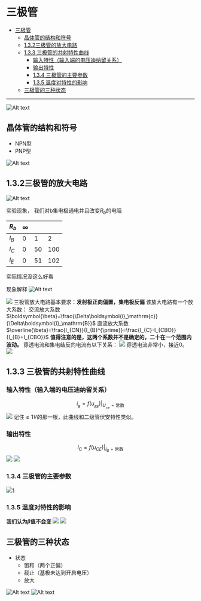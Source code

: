 
# 三极管


<!-- @import "[TOC]" {cmd="toc" depthFrom=1 depthTo=6 orderedList=false} -->

<!-- code_chunk_output -->

- [三极管](#三极管)
  - [晶体管的结构和符号](#晶体管的结构和符号)
  - [1.3.2三极管的放大电路](#132三极管的放大电路)
  - [1.3.3 三极管的共射特性曲线](#133-三极管的共射特性曲线)
    - [输入特性（输入端的电压迪纳留关系）](#输入特性输入端的电压迪纳留关系)
    - [输出特性](#输出特性)
    - [1.3.4 三极管的主要参数](#134-三极管的主要参数)
    - [1.3.5 温度对特性的影响](#135-温度对特性的影响)
  - [三极管的三种状态](#三极管的三种状态)

<!-- /code_chunk_output -->


---
![Alt text](image-19.png)

## 晶体管的结构和符号

- NPN型
- PNP型

![Alt text](image-21.png)

## 1.3.2三极管的放大电路

![Alt text](image-22.png)

实验现象，
我们对b集电极通电并且改变$R_b$的电阻

| $R_b$ | $\infty$ |     |     |
| ----- | -------- | --- | --- |
| $I_B$ | 0        | 1   | 2   | 3   |
| $I_C$ | 0        | 50  | 100 | 200 |
| $I_E$ | 0        | 51  | 102 | 203 |

实际情况没这么好看

现象解释
![Alt text](image-23.png)

![](Pasted%20image%2020230918081139.png)
三极管放大电路基本要求：**发射极正向偏置，集电极反偏**
该放大电路有一个放大系数：
交流放大系数$\boldsymbol{\beta}=\frac{\Delta\boldsymbol{i}_\mathrm{c}}{\Delta\boldsymbol{i}_\mathrm{B}}$
直流放大系数$\overline{\beta}=\frac{I_{CN}}{I_{B}^{\prime}}=\frac{I_{C}-I_{CBO}}{I_{B}+I_{CBO}}$
**值得注意的是，这两个系数并不是确定的，二十在一个范围内波动。**
穿透电流和集电结反向电流有以下关系：
![](Pasted%20image%2020230918082807.png)
穿透电流非常小，接近0。
![](Pasted%20image%2020230918090543.png)
## 1.3.3 三极管的共射特性曲线
### 输入特性（输入端的电压迪纳留关系）
$$i_{_{B}}=f(\left.u_{_{BE}}\right)\Bigg|_{U_{_{CE}}=\text{常数}}$$
![](Pasted%20image%2020230918085009.png)
记住$\geq 1V$的那一根，此曲线和二级管伏安特性类似。
### 输出特性
$$i_{\mathrm{C}}=f(u_{CE})\Bigg|_{I_{\mathrm{B}}=\text{常数}}$$
![](Pasted%20image%2020230918090133.png)
![](Pasted%20image%2020230918093312.png)

### 1.3.4 三极管的主要参数

![](Pasted%20image%2020230918093503.png)1

### 1.3.5 温度对特性的影响
**我们认为$\beta$值不会变**
![](Pasted%20image%2020230918092605.png)
![](Pasted%20image%2020230918092623.png)

## 三极管的三种状态
- 状态
  - 饱和（两个正偏）
  - 截止（基极未达到开启电压）
  - 放大

![Alt text](image-24.png)
![Alt text](image-25.png)